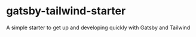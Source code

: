# gatsby-tailwind-starter
 A simple starter to get up and developing quickly with Gatsby and Tailwind
